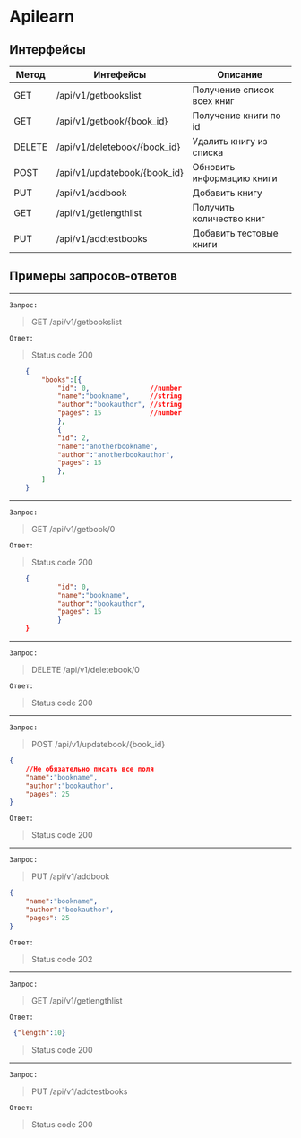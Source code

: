 # Apilearn

## Интерфейсы

Метод|Интефейсы|Описание
-|-|-
GET     |/api/v1/getbookslist        |Получение список всех книг
GET     |/api/v1/getbook/{book_id}   |Получение книги по id
DELETE  |/api/v1/deletebook/{book_id}|Удалить книгу из списка
POST    |/api/v1/updatebook/{book_id}|Обновить информацию книги
PUT     |/api/v1/addbook             |Добавить книгу
GET     |/api/v1/getlengthlist       |Получить количество книг
PUT     |/api/v1/addtestbooks        |Добавить тестовые книги

## Примеры запросов-ответов
---
`Запрос:`
>GET /api/v1/getbookslist

`Ответ:`
>Status code 200
```json
    {
        "books":[{
            "id": 0,               //number
            "name":"bookname",     //string
            "author":"bookauthor", //string
            "pages": 15            //number
            },
            {
            "id": 2,
            "name":"anotherbookname",
            "author":"anotherbookauthor",
            "pages": 15
            },
        ]
    }
```
---
`Запрос:`
>GET /api/v1/getbook/0

`Ответ:`
>Status code 200
```json
    {
            "id": 0,
            "name":"bookname",
            "author":"bookauthor",
            "pages": 15
            }
    }
```
---
`Запрос:`
>DELETE /api/v1/deletebook/0

`Ответ:`
>Status code 200
---
`Запрос:`
>POST /api/v1/updatebook/{book_id}
```json
{
    //Не обязательно писать все поля
    "name":"bookname",
    "author":"bookauthor",
    "pages": 25
}
```

`Ответ:`
>Status code 200
---
`Запрос:`
>PUT /api/v1/addbook
```json
{
    "name":"bookname",
    "author":"bookauthor",
    "pages": 25
}
```

`Ответ:`
>Status code 202
---
`Запрос:`
>GET /api/v1/getlengthlist

`Ответ:`
```json
 {"length":10}
```
>Status code 200
---
`Запрос:`
>PUT /api/v1/addtestbooks

`Ответ:`
>Status code 200